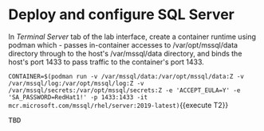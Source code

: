 # Deploy and configure SQL Server

In *Terminal Server* tab of the lab interface, create a container runtime using podman which -
passes in-container accesses to /var/opt/mssql/data directory through to the host's /var/mssql/data
directory, and binds the host's port 1433 to pass traffic to the container's port 1433.

`CONTAINER=$(podman run -v /var/mssql/data:/var/opt/mssql/data:Z -v /var/mssql/log:/var/opt/mssql/log:Z -v /var/mssql/secrets:/var/opt/mssql/secrets:Z -e 'ACCEPT_EULA=Y' -e 'SA_PASSWORD=RedHat1!' -p 1433:1433 -it mcr.microsoft.com/mssql/rhel/server:2019-latest)`{{execute T2}}

<pre class="file">
TBD
</pre>

